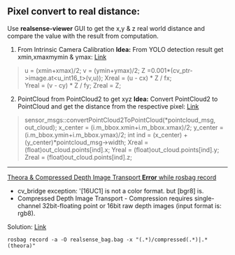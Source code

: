 ## Pixel convert to real distance:
Use **realsense-viewer** GUI to get the x,y & z real world distance and compare the value with the result from computation.

 1. From Intrinsic Camera Calibration
	 **Idea:** From YOLO detection result get xmin,xmaxmymin & ymax:  [Link](https://vision.in.tum.de/data/datasets/rgbd-dataset/file_formats#intrinsic_camera_calibration_of_the_kinect)
> u = (xmin+xmax)/2; 
> v = (ymin+ymax)/2; 
> Z =0.001*(cv_ptr->image.at<u_int16_t>(v,u)); 
> Xreal = (u - cx) * Z / fx;  
> Yreal = (v - cy) * Z / fy; 
> Zreal = Z;
 2. PointCloud from PointCloud2 to get xyz
	 **Idea:** Convert PointCloud2 to PointCloud and get the distance from the respective pixel: [Link](https://answers.ros.org/question/9239/reading-pointcloud2-in-c/)
> sensor_msgs::convertPointCloud2ToPointCloud(*pointcloud_msg, out_cloud); 
> x_center = (i.m_bbox.xmin+i.m_bbox.xmax)/2; 
> y_center = (i.m_bbox.ymin+i.m_bbox.ymax)/2; 
> int  ind = (x_center) + (y_center)*pointcloud_msg->width; 
> Xreal = (float)out_cloud.points[ind].x; 
> Yreal = (float)out_cloud.points[ind].y; 
> Zreal = (float)out_cloud.points[ind].z;
-------------
<ins>Theora & Compressed Depth Image Transport **Error** while rosbag record</ins>
 - cv_bridge exception: '[16UC1] is not a color format. but [bgr8] is.
 - Compressed Depth Image Transport - Compression requires single-channel 32bit-floating point or 16bit raw depth images (input format is: rgb8).

Solution: [Link](https://github.com/IntelRealSense/realsense-ros/issues/315#issuecomment-531382378)

    rosbag record -a -O realsense_bag.bag -x "(.*)/compressed(.*)|.*(theora)"
